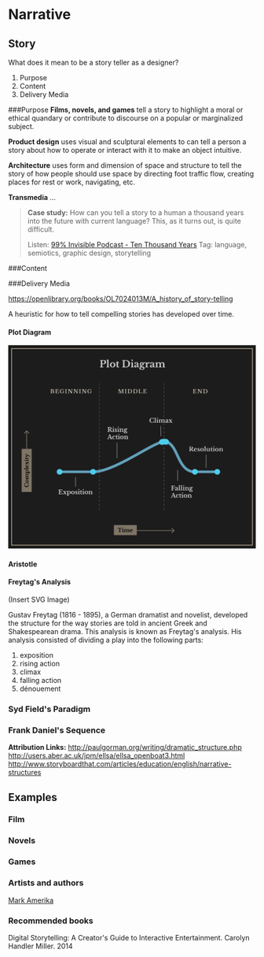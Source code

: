 # Narrative

## Story
What does it mean to be a story teller as a designer?

1. Purpose
2. Content
3. Delivery Media

###Purpose
**Films, novels, and games** tell a story to highlight a moral or ethical quandary or contribute to discourse on a popular or marginalized subject. 

**Product design** uses visual and sculptural elements to can tell a person a story about how to operate or interact with it to make an object intuitive. 

**Architecture** uses form and dimension of space and structure to tell the story of how people should use space by directing foot traffic flow, creating places for rest or work, navigating, etc.

**Transmedia** ...

> **Case study:** How can you tell a story to a human a thousand years into the future with current language? This, as it turns out, is quite difficult.
> 
> Listen: [99% Invisible Podcast - Ten Thousand Years](http://99percentinvisible.org/episode/ten-thousand-years/) 
> Tag: language, semiotics, graphic design, storytelling



###Content

###Delivery Media

https://openlibrary.org/books/OL7024013M/A_history_of_story-telling

A heuristic for how to tell compelling stories has developed over time.

#### Plot Diagram

![](plot_diagram_reverse2.png)

#### Aristotle

#### Freytag's Analysis

(Insert SVG Image)

Gustav Freytag (1816 - 1895), a German dramatist and novelist, developed the structure for the way stories are told in ancient Greek and Shakespearean drama. This analysis is known as Freytag's analysis. His analysis consisted of dividing a play into the following parts:

1. exposition
2. rising action
3. climax
4. falling action
5. dénouement

### Syd Field's Paradigm

### Frank Daniel's Sequence

**Attribution Links:**
http://paulgorman.org/writing/dramatic_structure.php
http://users.aber.ac.uk/jpm/ellsa/ellsa_openboat3.html
http://www.storyboardthat.com/articles/education/english/narrative-structures

## Examples
### Film
### Novels
### Games
### Artists and authors
[Mark Amerika](http://www.altx.com/amerika.online/)
### Recommended books
Digital Storytelling: A Creator's Guide to Interactive Entertainment. Carolyn Handler Miller. 2014